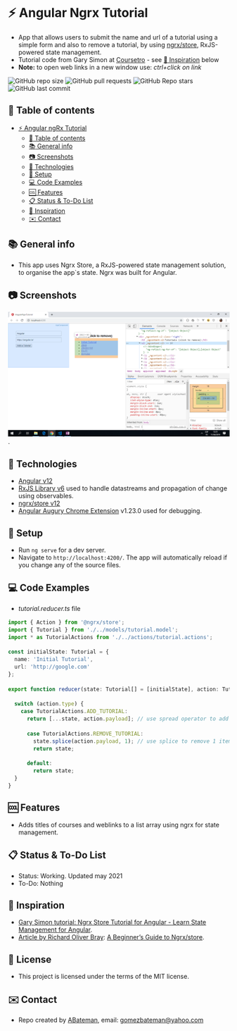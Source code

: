 # :zap: Angular Ngrx Tutorial

* App that allows users to submit the name and url of a tutorial using a simple form and also to remove a tutorial, by using [ngrx/store](https://ngrx.io/), RxJS-powered state management.
* Tutorial code from Gary Simon at [Coursetro](https://www.coursetro.com) - see [:clap: Inspiration](#clap-inspiration) below
* **Note:** to open web links in a new window use: _ctrl+click on link_

![GitHub repo size](https://img.shields.io/github/repo-size/AndrewJBateman/angular-ngrx-tutorial?style=plastic)
![GitHub pull requests](https://img.shields.io/github/issues-pr/AndrewJBateman/angular-ngrx-tutorial?style=plastic)
![GitHub Repo stars](https://img.shields.io/github/stars/AndrewJBateman/angular-ngrx-tutorial?style=plastic)
![GitHub last commit](https://img.shields.io/github/last-commit/AndrewJBateman/angular-ngrx-tutorial?style=plastic)

## :page_facing_up: Table of contents

* [:zap: Angular ngRx Tutorial](#zap-angular-ngrx-tutorial)
  * [:page_facing_up: Table of contents](#page_facing_up-table-of-contents)
  * [:books: General info](#books-general-info)
  * [:camera: Screenshots](#camera-screenshots)
  * [:signal_strength: Technologies](#signal_strength-technologies)
  * [:floppy_disk: Setup](#floppy_disk-setup)
  * [:computer: Code Examples](#computer-code-examples)
  * [:cool: Features](#cool-features)
  * [:clipboard: Status & To-Do List](#clipboard-status--to-do-list)
  * [:clap: Inspiration](#clap-inspiration)
  * [:envelope: Contact](#envelope-contact)

## :books: General info

* This app uses Ngrx Store, a RxJS-powered state management solution, to organise the app`s state. Ngrx was built for Angular.

## :camera: Screenshots

![Example screenshot](./img/write-and-read-components.png).

## :signal_strength: Technologies

* [Angular v12](https://angular.io/)
* [RxJS Library v6](https://angular.io/guide/rx-library) used to handle datastreams and propagation of change using observables.
* [ngrx/store v12](https://ngrx.io/guide/store)
* [Angular Augury Chrome Extension](https://chrome.google.com/webstore/detail/augury/elgalmkoelokbchhkhacckoklkejnhcd) v1.23.0 used for debugging.

## :floppy_disk: Setup

* Run `ng serve` for a dev server.
* Navigate to `http://localhost:4200/`. The app will automatically reload if you change any of the source files.

## :computer: Code Examples

* _tutorial.reducer.ts_ file

```typescript
import { Action } from '@ngrx/store';
import { Tutorial } from './../models/tutorial.model';
import * as TutorialActions from './../actions/tutorial.actions';

const initialState: Tutorial = {
  name: 'Initial Tutorial',
  url: 'http://google.com'
};

export function reducer(state: Tutorial[] = [initialState], action: TutorialActions.Actions) {

  switch (action.type) {
    case TutorialActions.ADD_TUTORIAL:
      return [...state, action.payload]; // use spread operator to add action.payload to the array

      case TutorialActions.REMOVE_TUTORIAL:
        state.splice(action.payload, 1); // use splice to remove 1 item
        return state;

      default:
        return state;
  }
}
```

## :cool: Features

* Adds titles of courses and weblinks to a list array using ngrx for state management.

## :clipboard: Status & To-Do List

* Status: Working. Updated may 2021
* To-Do: Nothing

## :clap: Inspiration

* [Gary Simon tutorial: Ngrx Store Tutorial for Angular - Learn State Management for Angular](https://coursetro.com/posts/code/151/Angular-Ngrx-Store-Tutorial---Learn-Angular-State-Management).
* [Article by Richard Oliver Bray](https://medium.com/@richbray): [A Beginner’s Guide to Ngrx/store](https://medium.com/stratajet-tech/a-beginners-guide-to-ngrx-store-bc2184d6d7f0).

## :file_folder: License

* This project is licensed under the terms of the MIT license.

## :envelope: Contact

* Repo created by [ABateman](https://github.com/AndrewJBateman), email: gomezbateman@yahoo.com
